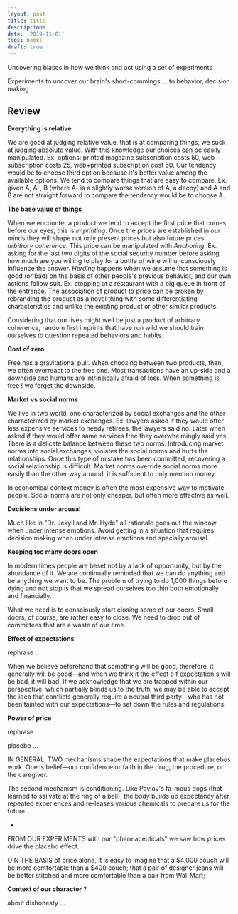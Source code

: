 ```yaml
---
layout: post
title: title
description: 
date: '2019-11-01'
tags: books
draft: true
---
```


Uncovering biases in how we think and act using a set of experiments 

Experiments to uncover our brain's short-commings ... to behavior, decision making

## Review 

**Everything is relative**

We are good at judging relative value, that is at comparing things, we suck at judging absolute value. With this knowledge our choices can be easily manipulated. Ex. options: printed magazine subscription costs 50, web subscription costs 25, web+printed subscription cost 50. Our tendency would be to choose third option because it's better value among the available options. We tend to compare things that are easy to compare. Ex. given A, A-, B (where A- is a slightly worse version of A, a decoy) and A and B are not straight forward to compare the tendency would be to choose A. 

**The base value of things**

When we encounter a product we tend to accept the first price that comes before our eyes, this is *imprinting*. Once the prices are established in our minds they will shape not only present prices but also future prices *arbitrary coherence*. This price can be manipulated with *Anchoring*. Ex. asking for the last two digits of the social security number before asking how much are you willing to play for a bottle of wine will unconsciously influence the answer. *Herding* happens when we assume that something is good (or bad) on the basis of other people's previous behavior, and our own actions follow suit. Ex. stopping at a restaurant with a big queue in front of the entrance. The association of product to price can be broken by rebranding the product as a novel thing with some differentiating characteristics and unlike the existing product or other similar products.

Considering that our lives might well be just a product of arbitrary coherence, random first imprints that have run wild we should train ourselves to question repeated behaviors and habits.

**Cost of zero**

Free has a gravitational pull. When choosing between two products, then, we often overreact to the free one. Most transactions have an up-side and a downside and humans are intrinsically afraid of loss. When something is free ! we forget the downside.

**Market vs social norms**

We live in two world, one characterized by social exchanges and the other characterized by market exchanges. Ex. lawyers asked if they would offer less expensive services to needy retirees, the lawyers said no. Later when asked if they would offer same services free they overwhelmingly said yes. There is a delicate balance between these two norms. Introducing market norms into social exchanges, violates the social norms and hurts the relationships. Once this type of mistake has been committed, recovering a social relationship is difficult. Market norms override social norms more easily than the other way around, it is sufficient to only mention money.

In economical context money is often the most expensive way to motivate people. Social norms are not only cheaper, but often more effective as well.

**Decisions under arousal**

Much like in "Dr. Jekyll and Mr. Hyde" all rationale goes out the window when under intense emotions. Avoid getting in a situation that requires decision making when under intense emotions and specially arousal.

**Keeping too many doors open**

In modern times people are beset not by a lack of opportunity, but by the abundance of it. We are continually reminded that we can do anything and be anything we want to be. The problem of trying to do 1,000 things before dying and not stop is that we spread ourselves too thin both emotionally and financially.

What we need is to consciously start closing some of our doors. Small doors, of course, are rather easy to close. We need to drop out of committees that are a waste of our time

**Effect of expectations**

rephrase .. 

When we believe beforehand that something will be good, therefore, it generally will be good—and when we think it the effect o f expectation s will be bad, it will bad. If we acknowledge that we are trapped within our perspective, which partially blinds us to the truth, we may be able to accept the idea that conflicts generally require a neutral third party—who has not been tainted with our expectations—to set down the rules and regulations.

**Power of price**

rephrase

placebo ... 

IN GENERAL, TWO mechanisms shape the expectations that make placebos work. One is belief—our confidence or faith
in the drug, the procedure, or the caregiver.

The second mechanism is conditioning. Like Pavlov's fa-mous dogs (that learned to salivate at the ring of a bell), the body builds up expectancy after repeated experiences and re-leases various chemicals to prepare us for the future.

+ 
FROM OUR EXPERIMENTS with our "pharmaceuticals" we
saw how prices drive the placebo effect.

O N THE BASIS of price alone, it is easy to imagine that a
$4,000 couch will be more comfortable than a $400 couch;
that a pair of designer jeans will be better stitched and more
comfortable than a pair from Wal-Mart;

**Context of our character** ?

about dishonesty ...